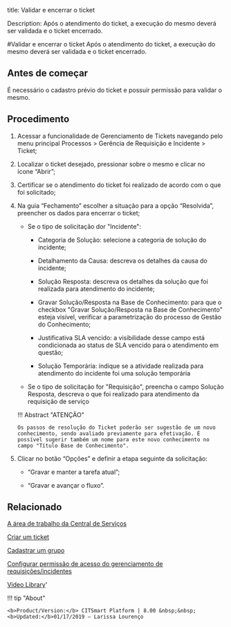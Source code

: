 title: Validar e encerrar o ticket

Description: Após o atendimento do ticket, a execução do mesmo deverá ser validada e o ticket encerrado.

#Validar e encerrar o ticket
Após o atendimento do ticket, a execução do mesmo deverá ser validada e o ticket encerrado.

Antes de começar
----------------

É necessário o cadastro prévio do ticket e possuir permissão para validar o
mesmo.

Procedimento
------------

1.  Acessar a funcionalidade de Gerenciamento de Tickets navegando pelo menu
    principal Processos \> Gerência de Requisição e Incidente \> Ticket;

2.  Localizar o ticket desejado, pressionar sobre o mesmo e clicar no
    ícone “Abrir”;

3.  Certificar se o atendimento do ticket foi realizado de acordo com o que foi
    solicitado;

4.  Na guia “Fechamento” escolher a situação para a opção “Resolvida”, preencher
    os dados para encerrar o ticket;

    - Se o tipo de solicitação dor "Incidente":

        * Categoria de Solução: selecione a categoria de solução do incidente;
     
        * Detalhamento da Causa: descreva os detalhes da causa do incidente; 
     
        * Solução Resposta: descreva os detalhes da solução que foi realizada para atendimento do incidente; 
     
        * Gravar Solução/Resposta na Base de Conhecimento: para que o checkbox "Gravar Solução/Resposta na Base de Conhecimento" esteja
          visível, verificar a parametrização do processo de Gestão do Conhecimento;
     
        * Justificativa SLA vencido: a visibilidade desse campo está condicionada ao status de SLA vencido para o atendimento em                 questão; 
     
        * Solução Temporária: indique se a atividade realizada para atendimento do incidente foi uma solução temporária


    - Se o tipo de solicitação for "Requisição", preencha o campo Solução Resposta, descreva o que foi realizado para atendimento da            requisição de serviço
 
    !!! Abstract "ATENÇÃO"

        Os passos de resolução do Ticket poderão ser sugestão de um novo conhecimento, sendo avaliado previamente para efetivação. É             possível sugerir também um nome para este novo conhecimento no campo "Título Base de Conhecimento".
 
1.  Clicar no botão “Opções” e definir a etapa seguinte da solicitação:

     -   “Gravar e manter a tarefa atual”;

     -   “Gravar e avançar o fluxo”.


Relacionado
-----------

[A área de trabalho da Central de Serviços](/pt-br/citsmart-platform-8/processes/tickets/use/desktop-of-service-desk.html)

[Criar um ticket](/pt-br/citsmart-platform-8/processes/tickets/use/create-ticket.html)

[Cadastrar um grupo](/pt-br/citsmart-platform-8/initial-settings/access-settings/user/register-groups.html)

[Configurar permissão de acesso do gerenciamento de requisições/incidentes](/pt-br/citsmart-platform-8/processes/tickets/configuration/configure-access-permission-ticket.html)

<i class='fa fa-youtube-play  fa-2x' style='color:#97ce17;vertical-align: middle;'> </i> [Video Library](https://www.youtube.com/playlist?list=PLB5qK2uzf2ROn4Xs6UdH84Ujzta2iJ6Ei)'

!!! tip "About"

    <b>Product/Version:</b> CITSmart Platform | 8.00 &nbsp;&nbsp;
    <b>Updated:</b>01/17/2019 – Larissa Lourenço
